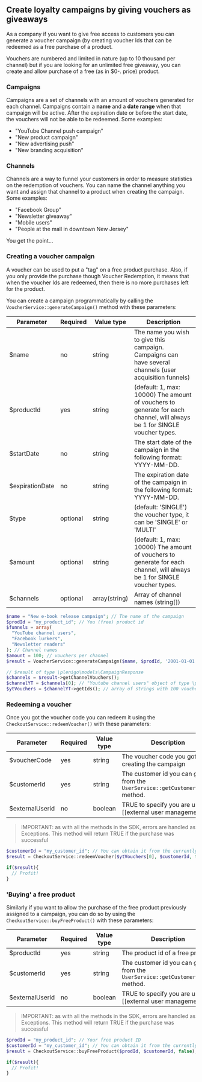 ## Create loyalty campaigns by giving vouchers as giveaways

As a company if you want to give free access to customers you can generate a voucher campaign (by creating voucher Ids that can be redeemed as a free purchase of a product.

Vouchers are numbered and limited in nature (up to 10 thousand per channel) but if you are looking for an unlimited free giveaway, you can create and allow purchase of a free (as in $0-. price) product.

### Campaigns

Campaigns are a set of channels with an amount of vouchers generated for each channel. Campaigns contain a **name** and a **date range** when that campaign will be active. After the expiration date or before the start date, the vouchers will not be able to be redeemed.
Some examples:

* "YouTube Channel push campaign"
* "New product campaign"
* "New advertising push"
* "New branding acquisition"

### Channels

Channels are a way to funnel your customers in order to measure statistics on the redemption of vouchers. You can name the channel anything you want and assign that channel to a product when creating the campaign.
Some examples:

* "Facebook Group"
* "Newsletter giveaway"
* "Mobile users"
* "People at the mall in downtown New Jersey"

You get the point...

### Creating a voucher campaign

A voucher can be used to put a "tag" on a free product purchase. Also, if you only provide the purchase though Voucher Redemption, it means that when the voucher Ids are redeemed, then there is no more purchases left for the product.

You can create a campaign programmatically by calling the ```VoucherService::generateCampaign()``` method with these parameters:

| **Parameter** | **Required** | **Value type** | **Description** |
|---------------|--------------|----------------|-----------------|
| $name     | no     | string         | The name you wish to give this campaign. Campaigns can have several channels (user acquisition funnels) |
| $productId     | yes     | string         | (default: 1, max: 10000) The amount of vouchers to generate for each channel, will always be 1 for SINGLE voucher types. |
| $startDate     | no     | string         | The start date of the campaign in the following format: YYYY-MM-DD. |
| $expirationDate     | no     | string         | The expiration date of the campaign in the following format: YYYY-MM-DD. |
| $type     | optional     | string         |(default: 'SINGLE') the voucher type, it can be 'SINGLE' or 'MULTI' |
| $amount     | optional     | string         | (default: 1, max: 10000) The amount of vouchers to generate for each channel, will always be 1 for SINGLE voucher types. |
| $channels     | optional     | array(string)         | Array of channel names (string[]) |

```php
$name = "New e-book release campaign"; // The name of the campaign
$prodId = "my_product_id"; // You (free) product id
$funnels = array(
  "YouTube channel users",
  "Facebook lurkers",
  "Newsletter readers"
); // Channel names
$amount = 100; // vouchers per channel
$result = VoucherService::generateCampaign($name, $prodId, '2001-01-01', '2090-12-31', "MULTI", 100, $funnels);

// $result of type \plenigo\models\CampaignResponse
$channels = $result->getChannelVouchers();
$channelYT = $channels[0]; // "Youtube channel users" object of type \plenigo\models\ChannelVouchers
$ytVouchers = $channelYT->getIds(); // array of strings with 100 voucher ids

```

### Redeeming a voucher

Once you got the voucher code you can redeem it using the ```CheckoutService::redeemVoucher()``` with these parameters:

| **Parameter** | **Required** | **Value type** | **Description** |
|---------------|--------------|----------------|-----------------|
| $voucherCode     | yes     | string         | The voucher code you got when creating the campaign |
| $customerId     | yes     | string         | The customer id you can get from the ```UserService::getCustomerInfo()``` method. |
| $externalUserid     | no     | boolean         | TRUE to specify you are using [[external user management|UserManagement]] |

> IMPORTANT: as with all the methods in the SDK, errors are handled as Exceptions. This method will return TRUE if the purchase was successful

```php
$customerId = "my_customer_id"; // You can obtain it from the currently logged in user or external customer management
$result = CheckoutService::redeemVoucher($ytVouchers[0], $customerId, false);

if($result){
  // Profit!
}

```

### 'Buying' a free product

Similarly if you want to allow the purchase of the free product previously assigned to a campaign, you can do so by using the ```CheckoutService::buyFreeProduct()``` with these parameters:

| **Parameter** | **Required** | **Value type** | **Description** |
|---------------|--------------|----------------|-----------------|
| $productId     | yes     | string         | The product id of a free product |
| $customerId     | yes     | string         | The customer id you can get from the ```UserService::getCustomerInfo()``` method. |
| $externalUserid     | no     | boolean         | TRUE to specify you are using [[external user management|UserManagement]] |

> IMPORTANT: as with all the methods in the SDK, errors are handled as Exceptions. This method will return TRUE if the purchase was successful

```php
$prodId = "my_product_id"; // Your free product ID
$customerId = "my_customer_id"; // You can obtain it from the currently logged in user or external customer management
$result = CheckoutService::buyFreeProduct($prodId, $customerId, false);

if($result){
  // Profit!
}

```